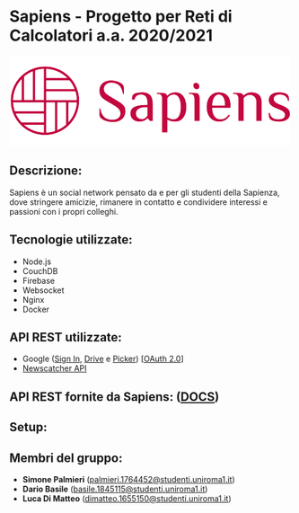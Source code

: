 # **Sapiens - Progetto per Reti di Calcolatori a.a. 2020/2021**

![SapiensLogo](app/public/assets/logo2/logo_small.png)



## Descrizione:
Sapiens è un social network pensato da e per gli studenti della Sapienza, dove stringere amicizie, rimanere in contatto e condividere interessi e passioni con i propri colleghi.


## Tecnologie utilizzate:
- Node.js
- CouchDB
- Firebase
- Websocket
- Nginx
- Docker


## API REST utilizzate:
- Google ([Sign In](https://developers.google.com/identity/sign-in/web/sign-in), [Drive](https://developers.google.com/drive/api) e [Picker](https://developers.google.com/picker)) [[OAuth 2.0](https://developers.google.com/identity/protocols/oauth2)]
- [Newscatcher API](https://newscatcherapi.com/)


## API REST fornite da Sapiens: ([DOCS](app/api/documentation))



## **Setup:**


## Membri del gruppo:
- **Simone Palmieri** (palmieri.1764452@studenti.uniroma1.it)
- **Dario Basile** (basile.1845115@studenti.uniroma1.it)
- **Luca Di Matteo** (dimatteo.1655150@studenti.uniroma1.it)

